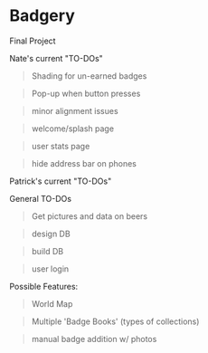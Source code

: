 # Badgery
Final Project


Nate's current "TO-DOs"
>Shading for un-earned badges

>Pop-up when button presses

>minor alignment issues

>welcome/splash page

>user stats page

>hide address bar on phones



Patrick's current "TO-DOs"
>



General TO-DOs
>Get pictures and data on beers

>design DB

>build DB

>user login




Possible Features:
>World Map

>Multiple 'Badge Books' (types of collections)

>manual badge addition w/ photos
